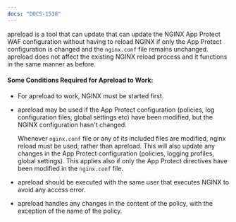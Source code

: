 ```yaml
---
docs: "DOCS-1538"
---
```


apreload is a tool that can update that can update the NGINX App Protect WAF configuration without having to reload NGINX if only the App Protect configuration is changed and the `nginx.conf` file remains unchanged. apreload does not affect the existing NGINX reload process and it functions in the same manner as before.

#### Some Conditions Required for Apreload to Work:

- For apreload to work, NGINX must be started first.
- apreload may be used if the App Protect configuration (policies, log configuration files, global settings etc) have been modified, but the NGINX configuration hasn't changed.<br>

    Whenever `nginx.conf` file or any of its included files are modified, nginx reload must be used, rather than apreload. This will also update any changes in the App Protect configuration (policies, logging profiles, global settings). This applies also if only the App Protect directives have been modified in the `nginx.conf` file.
- apreload should be executed with the same user that executes NGINX to avoid any access error.
- apreload handles any changes in the content of the policy, with the exception of the name of the policy.<br>